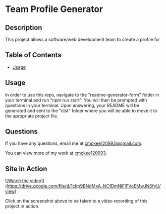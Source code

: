 # Team Profile Generator

## Description
  
This project allows a software/web development team to create a profile for 
 
 ## Table of Contents
 * [Usage](#usage)
 
 ## Usage
  
 In order to use this repo, navigate to the "readme-generator-form" folder in your terminal and run "npm run start". You will then be prompted with questions in your terminal. Upon answering, your README will be generated and sent to the "dist" folder where you will be able to move it to the apropriate project file.
 
 
 
## Questions 

 If you have any questions, email me at cmckee120993@gmail.com. 

 You can view more of my work at [cmckee120993](https://github.com/cmckee120993).

## Site in Action

[![Watch the video]](./dist/assets/team-generator.png)](https://drive.google.com/file/d/1ckp9BNdMxA_NCfDmNiFlFVoEMwJN6fvU/view)

Click on the screenshot above to be taken to a video recording of this project in action.